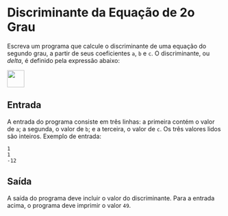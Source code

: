 # Discriminante da Equação de 2o Grau

Escreva um programa que calcule o discriminante de uma equação do
segundo grau, a partir de seus coeficientes `a`, `b` e `c`.
O discriminante, ou _delta_, é definido pela expressão abaixo:

<img height="40px" src="https://latex.codecogs.com/gif.latex?\dpi{200}\Delta%20=%20b^2-4ac">

## Entrada

A entrada do programa consiste em três linhas: a primeira contém
o valor de `a`; a segunda, o valor de `b`; e a terceira, o valor
de `c`. Os três valores lidos são inteiros. Exemplo de entrada:

```
1
1
-12
```

## Saída

A saída do programa deve incluir o valor do discriminante. Para a
entrada acima, o programa deve imprimir o valor `49`.
